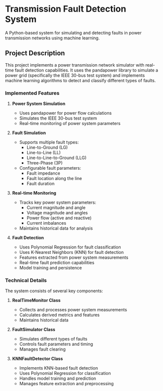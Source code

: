 # Transmission Fault Detection System

A Python-based system for simulating and detecting faults in power transmission networks using machine learning.

## Project Description

This project implements a power transmission network simulator with real-time fault detection capabilities. It uses the pandapower library to simulate a power grid (specifically the IEEE 30-bus test system) and implements machine learning algorithms to detect and classify different types of faults.

### Implemented Features

1. **Power System Simulation**
   - Uses pandapower for power flow calculations
   - Simulates the IEEE 30-bus test system
   - Real-time monitoring of power system parameters

2. **Fault Simulation**
   - Supports multiple fault types:
     - Line-to-Ground (LG)
     - Line-to-Line (LL)
     - Line-to-Line-to-Ground (LLG)
     - Three-Phase (3P)
   - Configurable fault parameters:
     - Fault impedance
     - Fault location along the line
     - Fault duration

3. **Real-time Monitoring**
   - Tracks key power system parameters:
     - Current magnitude and angle
     - Voltage magnitude and angles
     - Power flow (active and reactive)
     - Current imbalances
   - Maintains historical data for analysis

4. **Fault Detection**
   - Uses Polynomial Regression for fault classification
   - Uses K-Nearest Neighbors (KNN) for fault detection
   - Features extracted from power system measurements
   - Real-time fault prediction capabilities
   - Model training and persistence

### Technical Details

The system consists of several key components:

1. **RealTimeMonitor Class**
   - Collects and processes power system measurements
   - Calculates derived metrics and features
   - Maintains historical data

2. **FaultSimulator Class**
   - Simulates different types of faults
   - Controls fault parameters and timing
   - Manages fault clearing

3. **KNNFaultDetector Class**
   - Implements KNN-based fault detection
   - Uses Polynomial Regression for classification
   - Handles model training and prediction
   - Manages feature extraction and preprocessing


